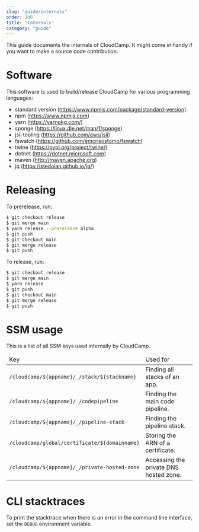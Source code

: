 ```yaml
---
slug: "guide/internals"
order: 100
title: "Internals"
category: "guide"
---
```


This guide documents the internals of CloudCamp. It might come in handy if you
want to make a source code contribution.

# Software

This software is used to build/release CloudCamp for various programming languages:

- standard version (https://www.npmjs.com/package/standard-version)
- npm (https://www.npmjs.com)
- yarn (https://yarnpkg.com/)
- sponge (https://linux.die.net/man/1/sponge)
- jsii tooling (https://github.com/aws/jsii)
- fswatch (https://github.com/emcrisostomo/fswatch)
- twine (https://pypi.org/project/twine/)
- dotnet (https://dotnet.microsoft.com)
- maven (http://maven.apache.org)
- jq (https://stedolan.github.io/jq/)

# Releasing

To prerelease, run:

```bash
$ git checkout release
$ git merge main
$ yarn release --prerelease alpha
$ git push
$ git checkout main
$ git merge release
$ git push
```

To release, run:

```bash
$ git checkout release
$ git merge main
$ yarn release
$ git push
$ git checkout main
$ git merge release
$ git push
```

# SSM usage

This is a list of all SSM keys used internally by CloudCamp.

<table class="overflow-x-auto w-full block">
<thead>
<tr>
  <td class="p-2 border font-semibold bg-gray-50">Key</td>
  <td class="p-2 border font-semibold bg-gray-50">Used for</td>
</tr>
</thead>
<tbody>
<tr>
  <td class="p-2 border"><code>/cloudcamp/${appname}/_/stack/${stackname}</code></td>
  <td class="p-2 border">Finding all stacks of an app.</td>
</tr>
<tr>
  <td class="p-2 border"><code>/cloudcamp/${appname}/_/codepipeline</code></td>
  <td class="p-2 border">Finding the main code pipeline.</td>
</tr>
<tr>
  <td class="p-2 border"><code>/cloudcamp/${appname}/_/pipeline-stack</code></td>
  <td class="p-2 border">Finding the pipeline stack.</td>
</tr>
<tr>
  <td class="p-2 border"><code>/cloudcamp/global/certificate/${domainname}</code></td>
  <td class="p-2 border">Storing the ARN of a certificate.</td>
</tr>
<tr>
  <td class="p-2 border"><code>/cloudcamp/${appname}/_/private-hosted-zone</code></td>
  <td class="p-2 border">Accessing the private DNS hosted zone.</td>
</tr>
</tbody>
</table>

# CLI stacktraces

To print the stacktrace when there is an error in the command line interface,
set the `DEBUG` environment variable.
